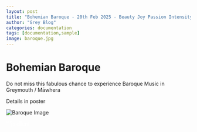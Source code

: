 ```yaml
---
layout: post
title: "Bohemian Baroque - 20th Feb 2025 - Beauty Joy Passion Intensity Colour"
author: "Grey Blog"
categories: documentation
tags: [documentation,sample]
image: baroque.jpg
---
```


# Bohemian Baroque 

Do not miss this fabulous chance to experience Baroque Music in Greymouth / Māwhera

Details in poster

<img class="img-fluid" src="https://greyblog.github.io/assets/img/b-baroque.jpg" alt="Baroque Image">

<span style="color:white">```js client</span>
<script>
var idcomments_acct = 'acde56cb65621d24ca6ced562bac6083';
var idcomments_post_id;
var idcomments_post_url;
</script>
<span id="IDCommentsPostTitle" style="display:none"></span>
<script type='text/javascript' src='https://www.intensedebate.com/js/genericCommentWrapperV2.js'></script>

<script>
var idcomments_acct = 'acde56cb65621d24ca6ced562bac6083';
var idcomments_post_id;
var idcomments_post_url;
</script>
<script type="text/javascript" src="https://www.intensedebate.com/js/genericLinkWrapperV2.js"></script>
```

